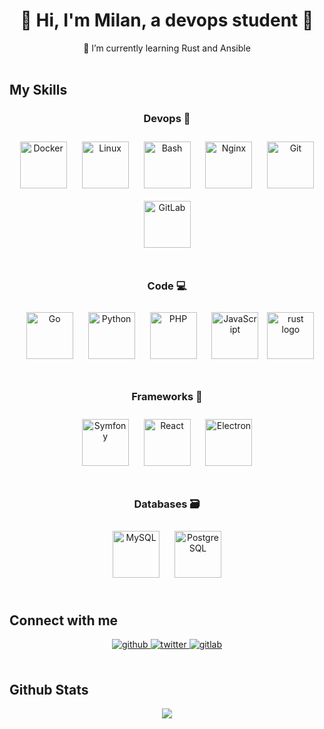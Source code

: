 <div align="center">
  <h1>👋 Hi, I'm Milan, a devops student 🚀</h1>
</div>  

<div align="center">🌱 I’m currently learning Rust and Ansible</div>  
  

<br/>  


## My Skills



<div align="center">
  <h3>Devops 🚀</h3>
<a href="https://www.docker.com/" target="_blank"><img style="margin: 10px" src="https://profilinator.rishav.dev/skills-assets/docker-original-wordmark.svg" alt="Docker" height="75" /></a> <a href="https://www.linux.org/" target="_blank"><img style="margin: 10px" src="https://profilinator.rishav.dev/skills-assets/linux-original.svg" alt="Linux" height="75" /></a> <a href="https://www.gnu.org/software/bash/" target="_blank"><img style="margin: 10px" src="https://profilinator.rishav.dev/skills-assets/gnu_bash-icon.svg" alt="Bash" height="75" /></a> <a href="https://www.nginx.com/" target="_blank"><img style="margin: 10px" src="https://profilinator.rishav.dev/skills-assets/nginx-original.svg" alt="Nginx" height="75" /></a> <a href="https://github.com/" target="_blank"><img style="margin: 10px" src="https://profilinator.rishav.dev/skills-assets/git-scm-icon.svg" alt="Git" height="75" /></a> <a href="https://about.gitlab.com/" target="_blank"><img style="margin: 10px" src="https://profilinator.rishav.dev/skills-assets/gitlab.svg" alt="GitLab" height="75" /></a>  
</div>
  
<br>
  
<div align="center">
  <h3>Code 💻</h3>
<a href="https://go.dev/" target="_blank"><img style="margin: 10px" src="https://profilinator.rishav.dev/skills-assets/go-original.svg" alt="Go" height="75" /></a> <a href="https://www.python.org/" target="_blank"><img style="margin: 10px" src="https://profilinator.rishav.dev/skills-assets/python-original.svg" alt="Python" height="75" /></a> <a href="https://www.php.net/" target="_blank"><img style="margin: 10px" src="https://profilinator.rishav.dev/skills-assets/php-original.svg" alt="PHP" height="75" /></a> <a href="https://www.javascript.com/" target="_blank"><img style="margin: 10px" src="https://profilinator.rishav.dev/skills-assets/javascript-original.svg" alt="JavaScript" height="75" /></a> <img src="https://cdn.jsdelivr.net/gh/devicons/devicon/icons/rust/rust-plain.svg" height="75" alt="rust logo"  />
</div> 

<br>

<div align="center">
  <h3>Frameworks 🧬</h3>
<a href="https://symfony.com/" target="_blank"><img style="margin: 10px" src="https://external-content.duckduckgo.com/iu/?u=https%3A%2F%2Fwww.sportsengineers.com%2Fwp-content%2Fuploads%2F2015%2F05%2Fsymfony_black_03.png&f=1&nofb=1&ipt=9a7328ee3a6643db491c42778f9c362a36bdc80bb6f84ccad565cb0339fc9fa5&ipo=images" alt="Symfony" height="75" /></a> <a href="https://reactjs.org/" target="_blank"><img style="margin: 10px" src="https://profilinator.rishav.dev/skills-assets/react-original-wordmark.svg" alt="React" height="75" /></a>   
<a href="https://www.electronjs.org/" target="_blank"><img style="margin: 10px" src="https://profilinator.rishav.dev/skills-assets/electron-original.svg" alt="Electron" height="75" /></a> 
</div>

<br>

<div align="center">
  <h3>Databases 🗃</h3>
<a href="https://www.mysql.com/" target="_blank"><img style="margin: 10px" src="https://profilinator.rishav.dev/skills-assets/mysql-original-wordmark.svg" alt="MySQL" height="75" /></a> <a href="https://www.postgresql.org/" target="_blank"><img style="margin: 10px" src="https://profilinator.rishav.dev/skills-assets/postgresql-original-wordmark.svg" alt="PostgreSQL" height="75" /></a>   
</div>

<br>  


## Connect with me  
<div align="center">
<a href="https://github.com/Milan144" target="_blank">
<img src=https://img.shields.io/badge/github-%2324292e.svg?&style=for-the-badge&logo=github&logoColor=white alt=github style="margin-bottom: 5px;" />
</a>
<a href="https://twitter.com/nokcsv" target="_blank">
<img src=https://img.shields.io/badge/twitter-%2300acee.svg?&style=for-the-badge&logo=twitter&logoColor=white alt=twitter style="margin-bottom: 5px;" />
</a>
<a href="https://gitlab.com/Milan144" target="_blank">
<img src=https://img.shields.io/badge/gitlab-330F63.svg?&style=for-the-badge&logo=gitlab&logoColor=white alt=gitlab style="margin-bottom: 5px;" />
</a>  
</div>  
  

<br/>  


## Github Stats  
<div align="center"><img src="https://github-readme-stats.vercel.app/api?username=Milan144&show_icons=true&count_private=true&hide_border=true" align="center" /></div>  

<br/>  
